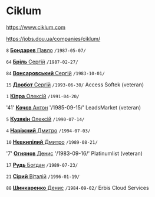 # Ciklum

https://www.ciklum.com

https://jobs.dou.ua/companies/ciklum/

`8` [**Бондарев** Павло](/players/bondarev.pavlo.19870507.jpg) `/1987-05-07/`

`64` [**Бріль** Сергій](/players/bril.sergii.19870227.jpg) `/1987-02-27/`

`84` [**Вонсаровський** Сергій](/players/vonsarovskii.sergii.19871001.jpg) `/1983-10-01/`

`15` [**Дробот** Сергій](/players/drobot.sergii.19930630.jpg) `/1993-06-30/` Access Softek (veteran)

`1` [**Кіпра** Олексій](/players/kipra.oleksii.19910420.jpg) `/1991-04-20/`

'41' [**Кочєв** Антон](/players/kochev.anton.19850915.jpg) '/1985-09-15/' LeadsMarket (veteran)

`5` [**Кузякін** Олексій](/players/kuzyakin.oleksii.19900714.jpg) `/1990-07-14/`

`4` [**Наріжний** Дмитро](/players/narizhnyi.dmytro.19940703.jpg) `/1994-07-03/`

`10` [**Невкипілий** Дмитро](/players/nevkypilyi.dmytro.19890821.jpg) `/1989-08-21/`

'7' [**Огнянов** Денис](/players/ognyanov.denys.19830916.jpg) '/1983-09-16/' Platinumlist (veteran)

`17` [**Рудь** Богдан](/players/rud.bohdan.19890723.jpg) `/1989-07-23/`

`21` [**Сірий** Віталій](/players/siryi.vitalii.19960119.jpg) `/1996-01-19/`

`88` [**Шинкаренко** Денис](/players/shynkarenko.denys.19840902.jpg) `/1984-09-02/` Erbis Cloud Services
